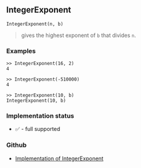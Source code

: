 ## IntegerExponent

```
IntegerExponent(n, b)
```

> gives the highest exponent of `b` that divides `n`.

### Examples

```
>> IntegerExponent(16, 2)
4

>> IntegerExponent(-510000)
4

>> IntegerExponent(10, b)
IntegerExponent(10, b)
```






### Implementation status

* &#x2705; - full supported

### Github

* [Implementation of IntegerExponent](https://github.com/axkr/symja_android_library/blob/master/symja_android_library/matheclipse-core/src/main/java/org/matheclipse/core/builtin/IntegerFunctions.java#L516) 
